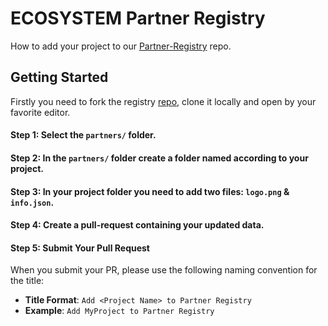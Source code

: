 # ECOSYSTEM Partner Registry

How to add your project to our [Partner-Registry](https://github.com/autonity/partner-registry) repo.

## Getting Started
Firstly you need to fork the registry [repo](https://github.com/autonity/partner-registry), clone it locally and open by your favorite editor.

#### Step 1: Select the `partners/` folder.

#### Step 2: In the `partners/` folder create a folder named according to your project.

#### Step 3: In your project folder you need to add two files: `logo.png` & `info.json`.

#### Step 4: Create a pull-request containing your updated data.

#### Step 5: Submit Your Pull Request
When you submit your PR, please use the following naming convention for the title:
- **Title Format**: `Add <Project Name> to Partner Registry`
- **Example**: `Add MyProject to Partner Registry`
